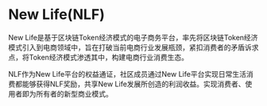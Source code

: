 # New Life(NLF)

New Life是基于区块链Token经济模式的电子商务平台，率先将区块链Token经济模式引入到电商领域中，旨在打破当前电商行业发展瓶颈，紧扣消费者的矛盾诉求点，将Token经济模式渗透其中，构建电商行业消费生态。

NLF作为New Life平台的权益通证，社区成员通过New Life平台实现日常生活消费都能够获得NLF奖励，共享New Life发展所创造的利润收益。实现消费者、使用者即为所有者的新型商业模式。
